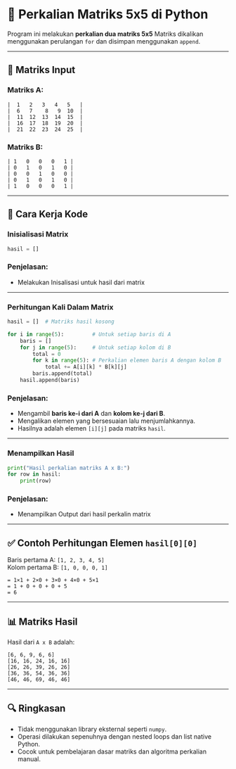 # 📘 Perkalian Matriks 5x5 di Python

Program ini melakukan **perkalian dua matriks 5x5** Matriks dikalikan menggunakan perulangan `for` dan disimpan menggunakan `append`.

---

## 🧮 Matriks Input

### Matriks A:

```
|  1   2   3   4   5   |
|  6   7    8   9  10  |
|  11  12  13  14  15  |
|  16  17  18  19  20  |
|  21  22  23  24  25  |
```

### Matriks B:

```
| 1   0   0   0   1 |
| 0   1   0   1   0 |
| 0   0   1   0   0 |
| 0   1   0   1   0 |
| 1   0   0   0   1 |
```

---

## 🔧 Cara Kerja Kode

### Inisialisasi Matrix

```python
hasil = []
```

### Penjelasan:

- Melakukan Inisalisasi untuk hasil dari matrix

---

### Perhitungan Kali Dalam Matrix

```python
hasil = []  # Matriks hasil kosong

for i in range(5):         # Untuk setiap baris di A
    baris = []
    for j in range(5):     # Untuk setiap kolom di B
        total = 0
        for k in range(5): # Perkalian elemen baris A dengan kolom B
            total += A[i][k] * B[k][j]
        baris.append(total)
    hasil.append(baris)
```

### Penjelasan:

- Mengambil **baris ke-i dari A** dan **kolom ke-j dari B**.
- Mengalikan elemen yang bersesuaian lalu menjumlahkannya.
- Hasilnya adalah elemen `[i][j]` pada matriks `hasil`.

---

### Menampilkan Hasil

```python
print("Hasil perkalian matriks A x B:")
for row in hasil:
    print(row)
```

### Penjelasan:

- Menampilkan Output dari hasil perkalin matrix

---

## ✅ Contoh Perhitungan Elemen `hasil[0][0]`

Baris pertama A: `[1, 2, 3, 4, 5]`  
Kolom pertama B: `[1, 0, 0, 0, 1]`

```
= 1×1 + 2×0 + 3×0 + 4×0 + 5×1
= 1 + 0 + 0 + 0 + 5
= 6
```

---

## 📊 Matriks Hasil

Hasil dari `A x B` adalah:

```
[6, 6, 9, 6, 6]
[16, 16, 24, 16, 16]
[26, 26, 39, 26, 26]
[36, 36, 54, 36, 36]
[46, 46, 69, 46, 46]
```

---

## 🔍 Ringkasan

- Tidak menggunakan library eksternal seperti `numpy`.
- Operasi dilakukan sepenuhnya dengan nested loops dan list native Python.
- Cocok untuk pembelajaran dasar matriks dan algoritma perkalian manual.
